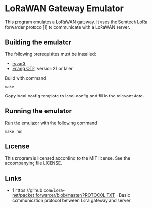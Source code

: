 # LoRaWAN Gateway Emulator

This program emulates a LoRaWAN gateway. It uses the Semtech LoRa forwarder
protocol[1] to communicate with a LoRaWAN server.

## Building the emulator

The following prerequisites must be installed:

* [rebar3](https://github.com/erlang/rebar3)
* [Erlang OTP](https://www.erlang.org/), version 21 or later

Build with command

    make

Copy local.config.template to local.config and fill in the relevant data.

## Running the emulator

Run the emulator with the following command

    make run

## License

This program is licensed according to the MIT license. See the accompanying
file LICENSE.

## Links

* [1](https://github.com/Lora-net/packet_forwarder/blob/master/PROTOCOL.TXT)
     https://github.com/Lora-net/packet_forwarder/blob/master/PROTOCOL.TXT \-
     Basic communication protocol between Lora gateway and server
